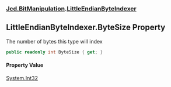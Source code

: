 ### [Jcd.BitManipulation](Jcd.BitManipulation.md 'Jcd.BitManipulation').[LittleEndianByteIndexer](Jcd.BitManipulation.LittleEndianByteIndexer.md 'Jcd.BitManipulation.LittleEndianByteIndexer')

## LittleEndianByteIndexer.ByteSize Property

The number of bytes this type will index

```csharp
public readonly int ByteSize { get; }
```

#### Property Value
[System.Int32](https://docs.microsoft.com/en-us/dotnet/api/System.Int32 'System.Int32')